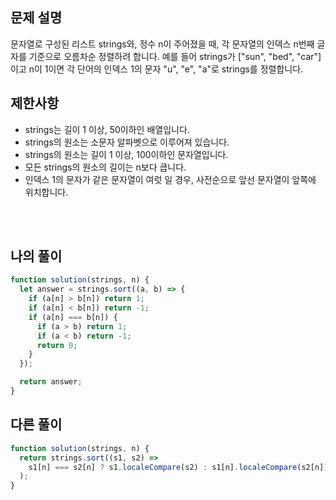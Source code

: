 ## 문제 설명

문자열로 구성된 리스트 strings와, 정수 n이 주어졌을 때, 각 문자열의 인덱스 n번째 글자를 기준으로 오름차순 정렬하려 합니다. 예를 들어 strings가 ["sun", "bed", "car"]이고 n이 1이면 각 단어의 인덱스 1의 문자 "u", "e", "a"로 strings를 정렬합니다.

## 제한사항

- strings는 길이 1 이상, 50이하인 배열입니다.
- strings의 원소는 소문자 알파벳으로 이루어져 있습니다.
- strings의 원소는 길이 1 이상, 100이하인 문자열입니다.
- 모든 strings의 원소의 길이는 n보다 큽니다.
- 인덱스 1의 문자가 같은 문자열이 여럿 일 경우, 사전순으로 앞선 문자열이 앞쪽에 위치합니다.

<br/>
<br/>

## 나의 풀이

```js
function solution(strings, n) {
  let answer = strings.sort((a, b) => {
    if (a[n] > b[n]) return 1;
    if (a[n] < b[n]) return -1;
    if (a[n] === b[n]) {
      if (a > b) return 1;
      if (a < b) return -1;
      return 0;
    }
  });

  return answer;
}
```

## 다른 풀이

```js
function solution(strings, n) {
  return strings.sort((s1, s2) =>
    s1[n] === s2[n] ? s1.localeCompare(s2) : s1[n].localeCompare(s2[n])
  );
}
```
